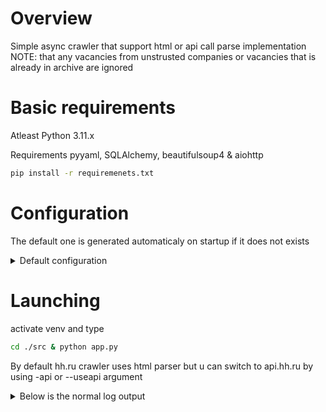 # Overview

Simple async crawler that support html or api call parse implementation
NOTE: that any vacancies from unstrusted companies or vacancies that is already in archive are ignored

# Basic requirements

Atleast Python 3.11.x

Requirements pyyaml, SQLAlchemy, beautifulsoup4 & aiohttp

```bash
pip install -r requiremenets.txt
```

# Configuration

The default one is generated automaticaly on startup if it does not exists

<details>

<summary>Default configuration</summary>

```yaml
log:
  file-name: sample-application.log
  file-path: ./
  level: 20 # log level
  max-part-size-in-bytes: 819200 # the size of log file
  max-size-in-bytes: 8388608 # the total size of logs
db-name: vacancies.db # The name of database 
vacancies-limit: 100 # total vacancies to fetch using relevance order
vacancies-prefetch: 50 # vacancies prefetch i.e. items per page
```

</details>

# Launching

activate venv and type 

```bash
cd ./src & python app.py
```

By default hh.ru crawler uses html parser but u can switch to api.hh.ru by using -api or --useapi argument

<details>

<summary>Below is the normal log output</summary>

```log
2023-07-16 21:28:32,012: [INFO] [MainProcess] [MainThread] [__main__]	-	Fetched total 100 vacancies
2023-07-16 21:28:32,520: [INFO] [MainProcess] [MainThread] [app_runner]	-	Method invokation app_runner tooks 10.98447895050049 seconds
```

</details>